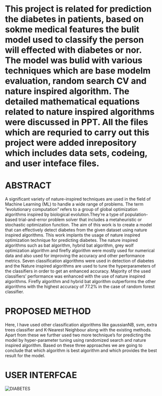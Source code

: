 # This project is related for prediction the diabetes in patients, based on sokme medical features the bulit model used to classify the person will effected with diabetes or nor. The model was bulid with various techniques which are base modelm evaluation, random search CV and nature inspired algorithm. The detailed mathematical equations related to nature inspired algorithms were discussed in PPT. All the files which are requried to carry out this project were added inrepository which includes data sets, codeing, and user inteface files.
# ABSTRACT
A significant variety of nature-inspired techniques are used in the field of Machine Learning
(ML) to handle a wide range of problems. The term ”evolutionary computation” refers to a group
of global optimization algorithms inspired by biological evolution.They’re a type of population-based
trial-and-error problem solver that includes a metaheuristic or stochastic optimization function. The
aim of this work is to create a model that can effectively detect diabetes from the given dataset using
nature inspired algorithms. This work implants the usage of nature inspired optimization technique
for predicting diabetes. The nature inspired algorithms such as bat algorithm, hybrid bat algorithm,
grey wolf optimization algorithm and firefly algorithm were mostly used for numerical data and also
used for improving the accuracy and other performance metrics. Seven classification algorithms were
used in detection of diabetes and the Nature inspired algorithms are used to tune the hyperparameters
of the classifiers in order to get an enhanced accuracy. Majority of the used classifiers’ performance
was enhanced with the use of nature inspired algorithms. Firefly algorithm and hybrid bat algorithm
outperforms the other algorithms with the highest accuracy of 77.2% in the case of random forest
classifier.
# PROPOSED METHOD
Here,
I have used other classification algorithms like gaussianNB, svm, extra trees classifier and K-Nearest
Neighbour along with the existing methods. Apart from these we further used two more technique’s
for predicting the model by hyper-parameter tuning using randomized search and nature inspired
algorithm. Based on these three approaches we are going to conclude that which algorithm is best
algorithm and which provides the best result for the model.
# USER INTERFCAE
![DIABETES](https://user-images.githubusercontent.com/92075957/174742074-1250b0ae-e6ce-4426-8e6c-1a5b1afb06a7.PNG)
